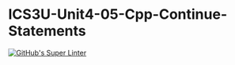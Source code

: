# ICS3U-Unit4-05-Cpp-Continue-Statements

[![GitHub's Super Linter](https://github.com/haokai-li/ICS3U-Unit4-05-Python-Continue-Statements/workflows/GitHub's%20Super%20Linter/badge.svg)](https://github.com/haokai-li/ICS3U-Unit4-05-Python-Continue-Statements/actions)

